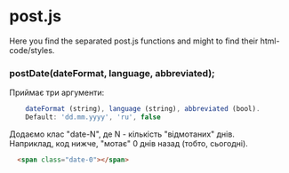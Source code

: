 # post.js
Here you find the separated post.js functions and might to find their html-code/styles.



### postDate(dateFormat, language, abbreviated);

Приймає три аргументи:
  ``` javascript
      dateFormat (string), language (string), abbreviated (bool). 
      Default: 'dd.mm.yyyy', 'ru', false
  ```

Додаємо клас "date-N", де N - кількість "відмотаних" днів. <br />
Наприклад, код нижче, "мотає" 0 днів назад (тобто, сьогодні).
``` html
  <span class="date-0"></span>
```
